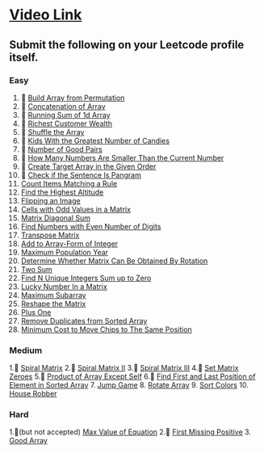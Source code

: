 # [Video Link](https://youtu.be/n60Dn0UsbEk)

## Submit the following on your Leetcode profile itself.

### Easy
1. 🏁 [Build Array from Permutation](https://leetcode.com/problems/build-array-from-permutation/)
2. 🏁 [Concatenation of Array](https://leetcode.com/problems/concatenation-of-array/)
3. 🏁 [Running Sum of 1d Array](https://leetcode.com/problems/running-sum-of-1d-array/)
4. 🏁 [Richest Customer Wealth](https://leetcode.com/problems/richest-customer-wealth/)
5. 🏁 [Shuffle the Array](https://leetcode.com/problems/shuffle-the-array/)
6. 🏁 [Kids With the Greatest Number of Candies](https://leetcode.com/problems/kids-with-the-greatest-number-of-candies/)
7. 🏁 [Number of Good Pairs](https://leetcode.com/problems/number-of-good-pairs/)
8. 🏁  [How Many Numbers Are Smaller Than the Current Number](https://leetcode.com/problems/how-many-numbers-are-smaller-than-the-current-number/)
9. 🏁 [Create Target Array in the Given Order](https://leetcode.com/problems/create-target-array-in-the-given-order/)
10. 🏁 [Check if the Sentence Is Pangram](https://leetcode.com/problems/check-if-the-sentence-is-pangram/)
11. [Count Items Matching a Rule](https://leetcode.com/problems/count-items-matching-a-rule/)
12. [Find the Highest Altitude](https://leetcode.com/problems/find-the-highest-altitude/)
13. [Flipping an Image](https://leetcode.com/problems/flipping-an-image/)
14. [Cells with Odd Values in a Matrix](https://leetcode.com/problems/cells-with-odd-values-in-a-matrix/)
15. [Matrix Diagonal Sum](https://leetcode.com/problems/matrix-diagonal-sum/)
16. [Find Numbers with Even Number of Digits](https://leetcode.com/problems/find-numbers-with-even-number-of-digits/)
17. [Transpose Matrix](https://leetcode.com/problems/transpose-matrix/)
18. [Add to Array-Form of Integer](https://leetcode.com/problems/add-to-array-form-of-integer/)
19. [Maximum Population Year](https://leetcode.com/problems/maximum-population-year/)
20. [Determine Whether Matrix Can Be Obtained By Rotation](https://leetcode.com/problems/determine-whether-matrix-can-be-obtained-by-rotation/)
21. [Two Sum](https://leetcode.com/problems/two-sum/)
22. [Find N Unique Integers Sum up to Zero](https://leetcode.com/problems/find-n-unique-integers-sum-up-to-zero/)
23. [Lucky Number In a Matrix](https://leetcode.com/problems/lucky-numbers-in-a-matrix/)
24. [Maximum Subarray](https://leetcode.com/problems/maximum-subarray/)
25. [Reshape the Matrix](https://leetcode.com/problems/reshape-the-matrix/)
26. [Plus One](https://leetcode.com/problems/plus-one/)
27. [Remove Duplicates from Sorted Array](https://leetcode.com/problems/remove-duplicates-from-sorted-array/)
28. [Minimum Cost to Move Chips to The Same Position](https://leetcode.com/problems/minimum-cost-to-move-chips-to-the-same-position/)

### Medium
1.🏁 [Spiral Matrix](https://leetcode.com/problems/spiral-matrix/)
2.🏁 [Spiral Matrix II](https://leetcode.com/problems/spiral-matrix-ii/)
3.🏁 [Spiral Matrix III](https://leetcode.com/problems/spiral-matrix-iii/)
4.🏁 [Set Matrix Zeroes](https://leetcode.com/problems/set-matrix-zeroes/)
5.🏁 [Product of Array Except Self](https://leetcode.com/problems/product-of-array-except-self/)
6.🏁 [Find First and Last Position of Element in Sorted Array](https://leetcode.com/problems/find-first-and-last-position-of-element-in-sorted-array/)
7. [Jump Game](https://leetcode.com/problems/jump-game/)
8. [Rotate Array](https://leetcode.com/problems/rotate-array/)
9. [Sort Colors](https://leetcode.com/problems/sort-colors/)
10. [House Robber](https://leetcode.com/problems/house-robber/)

### Hard
1.🏁(but not accepted) [Max Value of Equation](https://leetcode.com/problems/max-value-of-equation/)
2.🏁 [First Missing Positive](https://leetcode.com/problems/first-missing-positive/)
3. [Good Array](https://leetcode.com/problems/check-if-it-is-a-good-array/)
